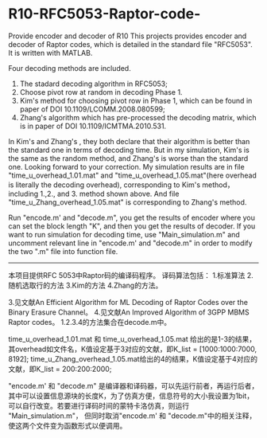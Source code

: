 # R10-RFC5053-Raptor-code-
Provide encoder and decoder of R10
This projects provides encoder and decoder of Raptor codes, which is detailed in the standard file "RFC5053".
It is written with MATLAB.

Four decoding methods are included. 
1. The stadard decoding algorithm in RFC5053;
2. Choose pivot row at random in decoding Phase 1.
3. Kim's method for choosing pivot row in Phase 1, which can be found in paper of DOI 10.1109/LCOMM.2008.080599;
4. Zhang's algorithm which has pre-processed the decoding matrix, which is in paper of DOI 10.1109/ICMTMA.2010.531.

In Kim's and Zhang's , they both declare that their algorithm is better than the standard one in terms of decoding time. But in my simulation, Kim's is the same as the random method, and Zhang's is worse than the standard one. Looking forward to your correction.
My simulation results are in file "time_u_overhead_1.01.mat" and "time_u_overhead_1.05.mat"(here overhead is literally the decoding overhead),  corresponding to Kim's method，including 1.,2., and 3. method shown above. And file "time_u_Zhang_overhead_1.05.mat" is corresponding to Zhang's method.

Run "encode.m' and "decode.m", you get the results of encoder where you can set the block length "K", and then you get the results of decoder. If you want to run simulation for decoding time, use "Main_simulation.m" and uncomment relevant line in "encode.m' and "decode.m" in order to modify the two ".m" file into function file.

-----------------------------------------------------------------------------------------
本项目提供RFC 5053中Raptor码的编译码程序。
译码算法包括：
1.标准算法
2.随机选取行的方法
3.Kim的方法
4.Zhang的方法。

3.见文献An Efficient Algorithm for ML Decoding of Raptor Codes over the Binary Erasure Channel。
4.见文献An Improved Algorithm of 3GPP MBMS Raptor codes。
1.2.3.4的方法集合在decode.m中。

time_u_overhead_1.01.mat 和 time_u_overhead_1.05.mat 
给出的是1-3的结果，其overhead如文件名，K值设定基于3对应的文献，即K_list = [1000:1000:7000, 8192];
time_u_Zhang_overhead_1.05.mat给出的4的结果，K值设定基于4对应的文献，即K_list = 200:200:2000;

"encode.m' 和 "decode.m" 是编译器和译码器，可以先运行前者，再运行后者，其中可以设置信息源块的长度K，为了仿真方便，信息符号的大小我设置为1bit，可以自行改变。若要进行译码时间的蒙特卡洛仿真，则运行 "Main_simulation.m"， 但同时取消"encode.m' 和 "decode.m"中的相关注释，使这两个文件变为函数形式以便调用。

